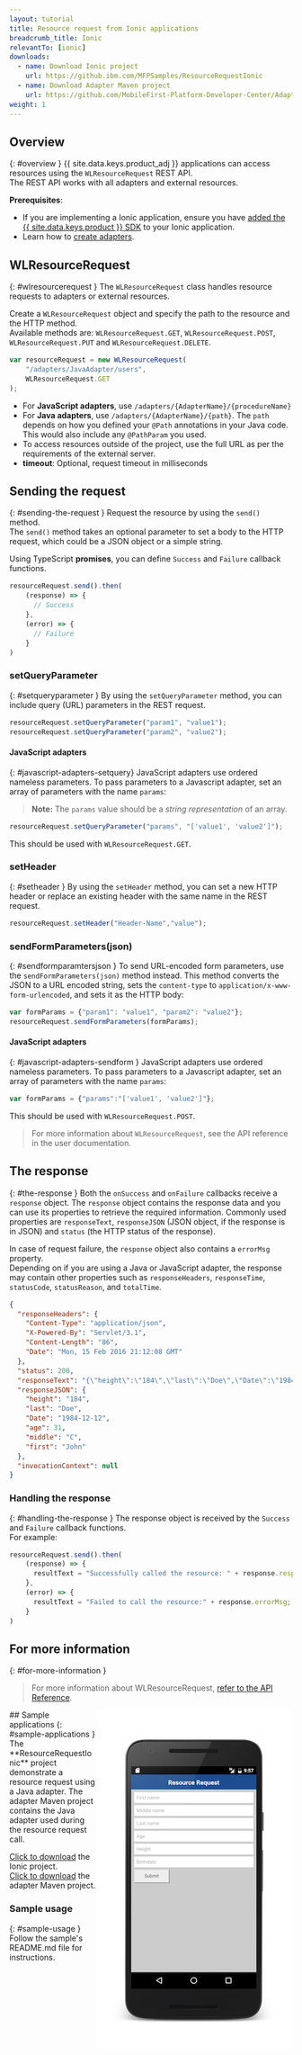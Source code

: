 ```yaml
---
layout: tutorial
title: Resource request from Ionic applications
breadcrumb_title: Ionic
relevantTo: [ionic]
downloads:
  - name: Download Ionic project
    url: https://github.ibm.com/MFPSamples/ResourceRequestIonic
  - name: Download Adapter Maven project
    url: https://github.com/MobileFirst-Platform-Developer-Center/Adapters/tree/release80
weight: 1
---
```

<!-- NLS_CHARSET=UTF-8 -->
## Overview
{: #overview }
{{ site.data.keys.product_adj }} applications can access resources using the `WLResourceRequest` REST API.  
The REST API works with all adapters and external resources.

**Prerequisites**:

- If you are implementing a Ionic application, ensure you have [added the {{ site.data.keys.product }} SDK](../../../application-development/sdk/ionic) to your Ionic application.
- Learn how to [create adapters](../../../adapters/creating-adapters/).

## WLResourceRequest
{: #wlresourcerequest }
The `WLResourceRequest` class handles resource requests to adapters or external resources.

Create a `WLResourceRequest` object and specify the path to the resource and the HTTP method.  
Available methods are: `WLResourceRequest.GET`, `WLResourceRequest.POST`, `WLResourceRequest.PUT` and `WLResourceRequest.DELETE`.

```javascript
var resourceRequest = new WLResourceRequest(
    "/adapters/JavaAdapter/users",
    WLResourceRequest.GET
);
```

* For **JavaScript adapters**, use `/adapters/{AdapterName}/{procedureName}`
* For **Java adapters**, use `/adapters/{AdapterName}/{path}`. The `path` depends on how you defined your `@Path` annotations in your Java code. This would also include any `@PathParam` you used.
* To access resources outside of the project, use the full URL as per the requirements of the external server.
* **timeout**: Optional, request timeout in milliseconds

## Sending the request
{: #sending-the-request }
Request the resource by using the `send()` method.  
The `send()` method takes an optional parameter to set a body to the HTTP request, which could be a JSON object or a simple string.

Using TypeScript **promises**, you can define `Success` and `Failure` callback functions.

```js
resourceRequest.send().then(
    (response) => {
      // Success
    },
    (error) => {
      // Failure
    }
)
```

### setQueryParameter
{: #setqueryparameter }
By using the `setQueryParameter` method, you can include query (URL) parameters in the REST request.

```js
resourceRequest.setQueryParameter("param1", "value1");
resourceRequest.setQueryParameter("param2", "value2");
```

#### JavaScript adapters
{: #javascript-adapters-setquery}
JavaScript adapters use ordered nameless parameters. To pass parameters to a Javascript adapter, set an array of parameters with the name `params`:

> **Note:** The `params` value should be a *string representation* of an array.

```js
resourceRequest.setQueryParameter("params", "['value1', 'value2']");
```

This should be used with `WLResourceRequest.GET`.

### setHeader
{: #setheader }
By using the `setHeader` method, you can set a new HTTP header or replace an existing header with the same name in the REST request.

```js
resourceRequest.setHeader("Header-Name","value");
```

### sendFormParameters(json)
{: #sendformparamtersjson }
To send URL-encoded form parameters, use the `sendFormParameters(json)` method instead. This method converts the JSON to a URL encoded string, sets the `content-type` to `application/x-www-form-urlencoded`, and sets it as the HTTP body:

```js
var formParams = {"param1": "value1", "param2": "value2"};
resourceRequest.sendFormParameters(formParams);
```

#### JavaScript adapters
{: #javascript-adapters-sendform }
JavaScript adapters use ordered nameless parameters. To pass parameters to a Javascript adapter, set an array of parameters with the name `params`:

```js
var formParams = {"params":"['value1', 'value2']"};
```

This should be used with `WLResourceRequest.POST`.


> For more information about `WLResourceRequest`, see the API reference in the user documentation.

## The response
{: #the-response }
Both the `onSuccess` and `onFailure` callbacks receive a `response` object. The `response` object contains the response data and you can use its properties to retrieve the required information. Commonly used properties are `responseText`, `responseJSON` (JSON object, if the response is in JSON) and `status` (the HTTP status of the response).

In case of request failure, the `response` object also contains a `errorMsg` property.  
Depending on if you are using a Java or JavaScript adapter, the response may contain other properties such as `responseHeaders`, `responseTime`, `statusCode`, `statusReason`, and `totalTime`.

```json
{
  "responseHeaders": {
    "Content-Type": "application/json",
    "X-Powered-By": "Servlet/3.1",
    "Content-Length": "86",
    "Date": "Mon, 15 Feb 2016 21:12:08 GMT"
  },
  "status": 200,
  "responseText": "{\"height\":\"184\",\"last\":\"Doe\",\"Date\":\"1984-12-12\",\"age\":31,\"middle\":\"C\",\"first\":\"John\"}",
  "responseJSON": {
    "height": "184",
    "last": "Doe",
    "Date": "1984-12-12",
    "age": 31,
    "middle": "C",
    "first": "John"
  },
  "invocationContext": null
}
```

### Handling the response
{: #handling-the-response }
The response object is received by the `Success` and `Failure` callback functions.  
For example:

```js
resourceRequest.send().then(
    (response) => {
      resultText = "Successfully called the resource: " + response.responseText;
    },
    (error) => {
      resultText = "Failed to call the resource:" + response.errorMsg;
    }
)
```

## For more information
{: #for-more-information }
> For more information about WLResourceRequest, [refer to the API Reference](../../../api/client-side-api/javascript/client/).

<img alt="Image of the sample application" src="resource-request-success-cordova.png" style="float:right"/>
## Sample applications
{: #sample-applications }
The **ResourceRequestIonic** project demonstrate a resource request using a Java adapter.  
The adapter Maven project contains the Java adapter used during the resource request call.

[Click to download](https://github.ibm.com/MFPSamples/ResourceRequestIonic/) the Ionic project.  
[Click to download](https://github.com/MobileFirst-Platform-Developer-Center/Adapters/tree/release80) the adapter Maven project.

### Sample usage
{: #sample-usage }
Follow the sample's README.md file for instructions.
